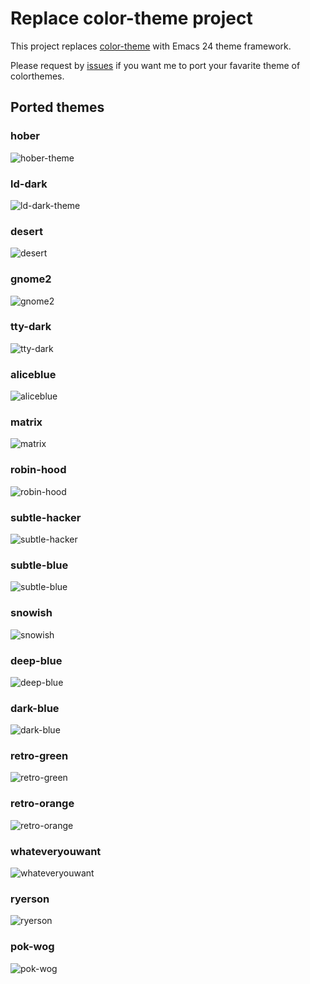 # Replace color-theme project

This project replaces [color-theme](http://www.nongnu.org/color-theme/) with Emacs 24 theme framework.

Please request by [issues](https://github.com/emacs-jp/replace-colorthemes/issues) if you want me to port your favarite theme of colorthemes.


## Ported themes

### hober

![hober-theme](images/hober-theme.png)

### ld-dark

![ld-dark-theme](images/ld-dark-theme.png)

### desert

![desert](images/desert-theme.png)

### gnome2

![gnome2](images/gnome2-theme.png)

### tty-dark

![tty-dark](images/tty-dark-theme.png)

### aliceblue

![aliceblue](images/aliceblue-theme.png)

### matrix

![matrix](images/matrix-theme.png)

### robin-hood

![robin-hood](images/robin-hood-theme.png)

### subtle-hacker

![subtle-hacker](images/subtle-hacker-theme.png)

### subtle-blue

![subtle-blue](images/subtle-blue-theme.png)

### snowish

![snowish](images/snowish-theme.png)

### deep-blue

![deep-blue](images/deep-blue-theme.png)

### dark-blue

![dark-blue](images/dark-blue-theme.png)

### retro-green

![retro-green](images/retro-green-theme.png)

### retro-orange

![retro-orange](images/retro-orange-theme.png)

### whateveryouwant

![whateveryouwant](images/whateveryouwant-theme.png)

### ryerson

![ryerson](images/ryerson-theme.png)

### pok-wog

![pok-wog](images/pok-wog-theme.png)
